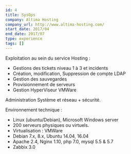 ```yaml
---
id: 4
title: SysOps
company: Altima Hosting
company_url: http://www.altima-hosting.com/
start_date: 2017/04
end_date: 2017/07
type: experience
tags: []
---
```


Exploitation au sein du service Hosting :

- Gestions des tickets niveau 1 à 3 et incidents
- Création, modification, Suppression de compte LDAP
- Gestion des sauvegardes
- Provisionnement de serveurs
- Gestion HyperViseur VMWare

Administration Système et réseau + sécurité.

Environnement technique :

- Linux (ubuntu/Debian), Microsoft Windows server
- 200 serveurs physiques ou virtuels.
- Virtualisation : VMWare
- Debian 7.x, 8.x, Ubuntu 14.04, 16.04
- Apache 2.4, Nginx 1.10, php 7.0, mysql 5.5 &amp; 5.7
- Zabbix 3.0
